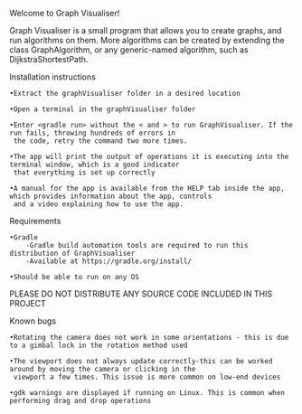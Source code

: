 Welcome to Graph Visualiser!

Graph Visualiser is a small program that allows you to create graphs, and run algorithms on them.
More algorithms can be created by extending the class GraphAlgorithm, or any generic-named algorithm, 
such as DijkstraShortestPath.

Installation instructions

    •Extract the graphVisualiser folder in a desired location
    
    •Open a terminal in the graphVisualiser folder

    •Enter <gradle run> without the < and > to run GraphVisualiser. If the run fails, throwing hundreds of errors in
     the code, retry the command two more times.

    •The app will print the output of operations it is executing into the terminal window, which is a good indicator
     that everything is set up correctly

    •A manual for the app is available from the HELP tab inside the app, which provides information about the app, controls 
     and a video explaining how to use the app.


Requirements

    •Gradle
        -Gradle build automation tools are required to run this distribution of GraphVisualiser
        -Available at https://gradle.org/install/

    •Should be able to run on any OS


PLEASE DO NOT DISTRIBUTE ANY SOURCE CODE INCLUDED IN THIS PROJECT




Known bugs

    •Rotating the camera does not work in some orientations - this is due to a gimbal lock in the rotation method used
 
    •The viewport does not always update correctly-this can be worked around by moving the camera or clicking in the
     viewport a few times. This issue is more common on low-end devices

    •gdk warnings are displayed if running on Linux. This is common when performing drag and drop operations
